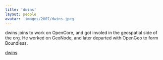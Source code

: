 ```yaml
---
title: 'dwins'
layout: people
avatar: 'images/2007/dwins.jpeg'
---
```

dwins joins to work on OpenCore, and got involed in the geospatial side of the org. He worked on GeoNode, and later departed with OpenGeo to form Boundless.

<a href="https://github.com/dwins"><span class="octicon octicon-mark-github"> dwins</span></a>  
